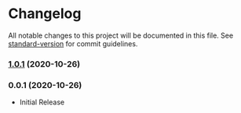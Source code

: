 # Changelog

All notable changes to this project will be documented in this file. See [standard-version](https://github.com/conventional-changelog/standard-version) for commit guidelines.

### [1.0.1](https://github.com/y-mehta/ssrf-req-filter/compare/v0.0.2...v1.0.1) (2020-10-26)

### 0.0.1 (2020-10-26)
- Initial Release